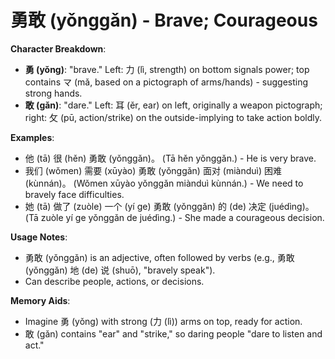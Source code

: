 # **勇敢 (yǒnggǎn) - Brave; Courageous**

**Character Breakdown**:  
- **勇 (yǒng)**: "brave." Left: 力 (lì, strength) on bottom signals power; top contains マ (mǎ, based on a pictograph of arms/hands) - suggesting strong hands.  
- **敢 (gǎn)**: "dare." Left: 耳 (ěr, ear) on left, originally a weapon pictograph; right: 攵 (pū, action/strike) on the outside-implying to take action boldly.

**Examples**:  
- 他 (tā) 很 (hěn) 勇敢 (yǒnggǎn)。 (Tā hěn yǒnggǎn.) - He is very brave.  
- 我们 (wǒmen) 需要 (xūyào) 勇敢 (yǒnggǎn) 面对 (miànduì) 困难 (kùnnán)。 (Wǒmen xūyào yǒnggǎn miànduì kùnnán.) - We need to bravely face difficulties.  
- 她 (tā) 做了 (zuòle) 一个 (yí ge) 勇敢 (yǒnggǎn) 的 (de) 决定 (juédìng)。 (Tā zuòle yí ge yǒnggǎn de juédìng.) - She made a courageous decision.

**Usage Notes**:  
- 勇敢 (yǒnggǎn) is an adjective, often followed by verbs (e.g., 勇敢 (yǒnggǎn) 地 (de) 说 (shuō), "bravely speak").  
- Can describe people, actions, or decisions.

**Memory Aids**:  
- Imagine 勇 (yǒng) with strong (力 (lì)) arms on top, ready for action.  
- 敢 (gǎn) contains "ear" and "strike," so daring people "dare to listen and act."